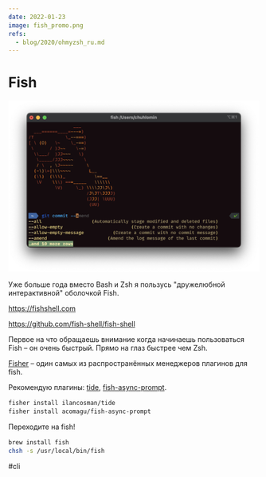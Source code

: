 ```yaml
---
date: 2022-01-23
image: fish_promo.png
refs:
  - blog/2020/ohmyzsh_ru.md
---
```


# Fish

![Fish screenshot](fish.png)

Уже больше года вместо Bash и Zsh я пользусь "дружелюбной интерактивной" оболочкой Fish.

https://fishshell.com

https://github.com/fish-shell/fish-shell

Первое на что обращаешь внимание когда начинаешь пользоваться Fish – он очень быстрый.
Прямо на глаз быстрее чем Zsh.

[Fisher](https://github.com/jorgebucaran/fisher) – один самых из распространённых менеджеров плагинов для fish.

Рекомендую плагины: [tide](https://github.com/IlanCosman/tide),
[fish-async-prompt](https://github.com/acomagu/fish-async-prompt).

```bash
fisher install ilancosman/tide
fisher install acomagu/fish-async-prompt
```

Переходите на fish!

```bash
brew install fish
chsh -s /usr/local/bin/fish
```

#cli
